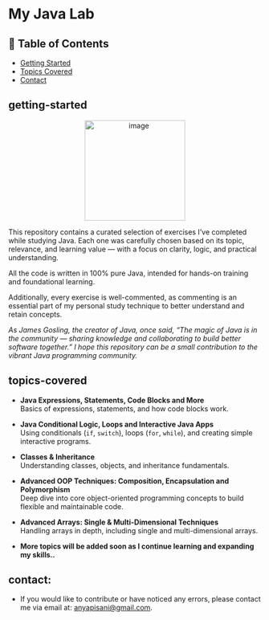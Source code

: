 # My Java Lab

## 📖 Table of Contents

- [Getting Started](#getting-started)
- [Topics Covered](#topics-covered)
- [Contact](#contact)


## getting-started
<p align="center">
  <img src="https://github.com/user-attachments/assets/f9b4b575-67f6-41f3-8fe8-34416e410c57" width="200" height="200" alt="image" />
</p>

                                                                            
This repository contains a curated selection of exercises I’ve completed while studying Java. Each one was carefully chosen based on its topic, relevance, and learning value — with a focus on clarity, logic, and practical understanding. 

All the code is written in 100% pure Java, intended for hands-on training and foundational learning.

Additionally, every exercise is well-commented, as commenting is an essential part of my personal study technique to better understand and retain concepts.

*As James Gosling, the creator of Java, once said, “The magic of Java is in the community — sharing knowledge and collaborating to build better software together.” I hope this repository can be a small contribution to the vibrant Java programming community.*

## topics-covered

- **Java Expressions, Statements, Code Blocks and More**  
  Basics of expressions, statements, and how code blocks work.

- **Java Conditional Logic, Loops and Interactive Java Apps**  
  Using conditionals (`if`, `switch`), loops (`for`, `while`), and creating simple interactive programs.

- **Classes & Inheritance**  
  Understanding classes, objects, and inheritance fundamentals.

- **Advanced OOP Techniques: Composition, Encapsulation and Polymorphism**  
  Deep dive into core object-oriented programming concepts to build flexible and maintainable code.

- **Advanced Arrays: Single & Multi-Dimensional Techniques**  
  Handling arrays in depth, including single and multi-dimensional arrays.
  
- **More topics will be added soon as I continue learning and expanding my skills..**

## contact:
- If you would like to contribute or have noticed any errors, please contact me via email at: anyapisani@gmail.com.
